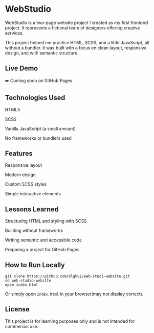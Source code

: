 # WebStudio

WebStudio is a two-page website project I created as my first frontend project.
It represents a fictional team of designers offering creative services.

This project helped me practice HTML, SCSS, and a little JavaScript, all without a bundler. It was built with a focus on clean layout, responsive design, and with semantic structure.


## Live Demo

➡️ Coming soon on GitHub Pages


## Technologies Used

HTML5

SCSS

Vanilla JavaScript (a small amount)


No frameworks or bundlers used


## Features

Responsive layout

Modern design

Custom SCSS styles

Simple interactive elements


## Lessons Learned

Structuring HTML and styling with SCSS

Building without frameworks

Writing semantic and accessible code

Preparing a project for GitHub Pages


## How to Run Locally

```
git clone https://github.com/blgkv1/web-studi-website.git
cd web-studio-website
open index.html
```
Or simply open `index.html` in your browser(may not display correct).


## License

This project is for learning purposes only and is not intended for commercial use.
